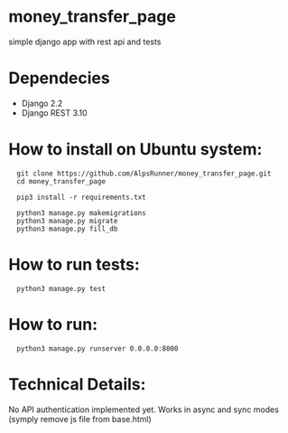# money_transfer_page
simple django app with rest api and tests

# Dependecies

* Django 2.2
* Django REST 3.10

# How to install on Ubuntu system:
```
  git clone https://github.com/AlpsRunner/money_transfer_page.git
  cd money_transfer_page
  
  pip3 install -r requirements.txt

  python3 manage.py makemigrations
  python3 manage.py migrate
  python3 manage.py fill_db
```

# How to run tests:
```
  python3 manage.py test
```


# How to run:
```
  python3 manage.py runserver 0.0.0.0:8000
```

# Technical Details:

No API authentication implemented yet.
Works in async and sync modes (symply remove js file from base.html)
